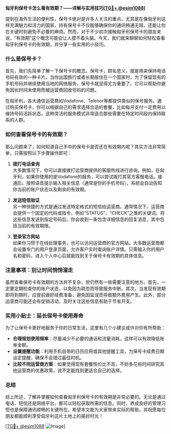 **匈牙利保号卡怎么看有效期？——详解与实用技巧[[TG💪+ @esim1088](https://t.me/s/esim1088)]**

提到在海外生活的便利性，保号卡绝对是许多人关注的重点。尤其是在像匈牙利这样充满魅力和活力的国家，持有保号卡不仅能够确保你的通讯畅通无阻，还能让你在关键时刻避免不必要的麻烦。然而，对于不少初次接触匈牙利保号卡的朋友来说，“有效期”这个概念可能会让人摸不着头脑。今天，我们就来聊聊如何轻松查看匈牙利保号卡的有效期，并分享一些实用的小技巧。

### 什么是保号卡？

首先，我们先简单了解一下保号卡的概念。保号卡，顾名思义，就是用来保持电话号码有效的一种卡片。当你出国旅行或者长期居住在一个国家时，为了保留现有的手机号码并继续使用当地的网络服务，保号卡就显得尤为重要了。它可以帮助你避免因长时间未使用而被运营商回收号码的问题。

在匈牙利，各大通信运营商如Vodafone、Telenor等都提供类似的保号服务。通过购买保号卡，你可以根据自己的需求选择合适的套餐，比如每月支付一定费用以维持号码活跃状态。这种灵活的服务模式非常适合那些需要在特定时间段内保持联系的人群。

### 如何查看保号卡的有效期？

那么问题来了，如何知道自己手中的保号卡是否还在有效期内呢？其实方法非常简单，只需按照以下步骤操作即可：

1. **拨打电话查询**  
   大多数情况下，你可以直接拨打运营商提供的客服热线进行咨询。例如，在匈牙利，如果你使用的是Vodafone的服务，可以尝试拨打其官方客服电话。接通后，按照语音提示输入相关信息（通常是你的手机号码），系统会自动告知你当前的账户状态以及剩余的有效期。

2. **发送短信验证**  
   另一种快捷的方式是通过发送特定格式的短信给运营商。通常情况下，运营商会提供一个固定的代码或指令，例如“STATUS”、“CHECK”之类的关键词。将这些信息发送到指定号码后，你会收到一条包含详细信息的回复消息，其中包括当前的有效期限。

3. **登录官方网站**  
   如果你习惯于在线处理事务，也可以访问运营商的官方网站。大多数运营商都会设置专门的用户登录页面，允许客户实时查询账户详情。只需输入你的用户名和密码，进入个人中心后就能找到关于保号卡有效期的具体信息。

### 注意事项：别让时间悄悄溜走

虽然查看保号卡有效期的方法并不复杂，但仍然有一些需要注意的地方。首先，一定要定期检查你的账户状态，以免因为疏忽而导致服务中断。其次，当发现有效期即将到期时，应提前做好续费准备，避免因延误而导致额外费用产生。此外，部分运营商可能还会有促销活动，及时关注这些信息有助于节省开支。

### 实用小贴士：延长保号卡使用寿命

为了让保号卡更好地服务于你的日常生活，这里有几个小建议或许对你有所帮助：

- **合理规划使用频率**：尽量减少不必要的通话和流量消耗，这样可以有效降低账单金额。
- **设置提醒功能**：利用手机自带的日历应用或其他提醒工具，为保号卡续费日期设定提醒，确保不会错过最佳时机。
- **比较不同运营商方案**：如果觉得现有套餐性价比不高，不妨多花些时间研究其他运营商的优惠政策，说不定能找到更适合自己的选择。

### 总结

综上所述，了解并掌握如何查看匈牙利保号卡的有效期是非常必要的。无论是通过电话、短信还是网络平台，都可以轻松获取所需的信息。同时，养成良好的管理习惯也是保障通讯顺畅的关键所在。希望本文能为大家带来实际的帮助，并祝愿每位朋友都能顺利享受匈牙利这片土地上的美好时光！

[[TG💪+ @esim1088](https://t.me/s/esim1088) ![Image](https://i.postimg.cc/4NQfJmqS/Snipaste-2025-05-13-00-14-12.png)]